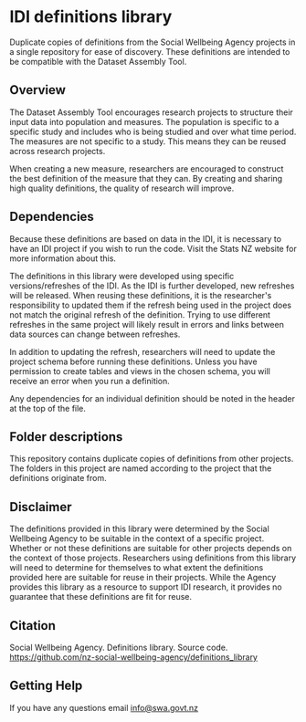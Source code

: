 # IDI definitions library
Duplicate copies of definitions from the Social Wellbeing Agency projects in a single repository for ease of discovery. These definitions are intended to be compatible with the Dataset Assembly Tool.

## Overview
The Dataset Assembly Tool encourages research projects to structure their input data into population and measures. The population is specific to a specific study and includes who is being studied and over what time period. The measures are not specific to a study. This means they can be reused across research projects.

When creating a new measure, researchers are encouraged to construct the best definition of the measure that they can. By creating and sharing high quality definitions, the quality of research will improve.

## Dependencies
Because these definitions are based on data in the IDI, it is necessary to have an IDI project if you wish to run the code. Visit the Stats NZ website for more information about this.

The definitions in this library were developed using specific versions/refreshes of the IDI. As the IDI is further developed, new refreshes will be released. When reusing these definitions, it is the researcher's responsibility to updated them if the refresh being used in the project does not match the original refresh of the definition. Trying to use different refreshes in the same project will likely result in errors and links between data sources can change between refreshes.

In addition to updating the refresh, researchers will need to update the project schema before running these definitions. Unless you have permission to create tables and views in the chosen schema, you will receive an error when you run a definition.

Any dependencies for an individual definition should be noted in the header at the top of the file.

## Folder descriptions
This repository contains duplicate copies of definitions from other projects. The folders in this project are named according to the project that the definitions originate from.

## Disclaimer
The definitions provided in this library were determined by the Social Wellbeing Agency to be suitable in the context of a specific project. Whether or not these definitions are suitable for other projects depends on the context of those projects. Researchers using definitions from this library will need to determine for themselves to what extent the definitions provided here are suitable for reuse in their projects. While the Agency provides this library as a resource to support IDI research, it provides no guarantee that these definitions are fit for reuse.

## Citation
Social Wellbeing Agency. Definitions library. Source code. https://github.com/nz-social-wellbeing-agency/definitions_library

## Getting Help
If you have any questions email info@swa.govt.nz
